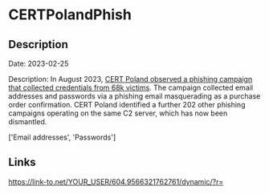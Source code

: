 # CERTPolandPhish

## Description

Date: 2023-02-25

Description:
In August 2023, <a href="https://www.troyhunt.com/68k-polish-phishing-victims-are-now-searchable-in-have-i-been-pwned-courtesy-of-cert-poland" target="_blank" rel="noopener">CERT Poland observed a phishing campaign that collected credentials from 68k victims</a>. The campaign collected email addresses and passwords via a phishing email masquerading as a purchase order confirmation. CERT Poland identified a further 202 other phishing campaigns operating on the same C2 server, which has now been dismantled.


['Email addresses', 'Passwords']

## Links

https://link-to.net/YOUR_USER/604.9566321762761/dynamic/?r=